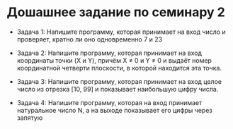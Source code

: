 # Дошашнее задание по семинару 2

* Задача 1: Напишите программу, которая принимает
на вход число и проверяет, кратно ли оно
одновременно 7 и 23

* Задача 2: Напишите программу, которая принимает
на вход координаты точки (X и Y), причём X ≠ 0 и Y ≠
0 и выдаёт номер координатной четверти плоскости,
в которой находится эта точка.

* Задача 3: Напишите программу, которая принимает
на вход целое число из отрезка [10, 99] и показывает
наибольшую цифру числа.

* Задача 4: Напишите программу, которая на вход
принимает натуральное число N, а на выходе
показывает его цифры через запятую

